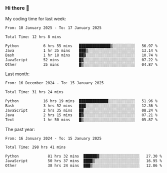 ### Hi there 👋

My coding time for last week:

<!--START_SECTION:week-->

```txt
From: 10 January 2025 - To: 17 January 2025

Total Time: 12 hrs 8 mins

Python           6 hrs 55 mins   ██████████████▒░░░░░░░░░░   56.97 %
Java             1 hr 35 mins    ███▒░░░░░░░░░░░░░░░░░░░░░   13.14 %
Bash             1 hr 18 mins    ██▓░░░░░░░░░░░░░░░░░░░░░░   10.74 %
JavaScript       52 mins         █▓░░░░░░░░░░░░░░░░░░░░░░░   07.22 %
Other            35 mins         █▒░░░░░░░░░░░░░░░░░░░░░░░   04.87 %
```

<!--END_SECTION:week-->

Last month:

<!--START_SECTION:month-->

```txt
From: 16 December 2024 - To: 15 January 2025

Total Time: 31 hrs 24 mins

Python           16 hrs 19 mins  █████████████░░░░░░░░░░░░   51.96 %
Bash             3 hrs 52 mins   ███░░░░░░░░░░░░░░░░░░░░░░   12.36 %
JavaScript       2 hrs 35 mins   ██░░░░░░░░░░░░░░░░░░░░░░░   08.24 %
Java             2 hrs 15 mins   █▓░░░░░░░░░░░░░░░░░░░░░░░   07.21 %
Text             1 hr 50 mins    █▒░░░░░░░░░░░░░░░░░░░░░░░   05.87 %
```

<!--END_SECTION:month-->

The past year:

<!--START_SECTION:year-->

```txt
From: 16 January 2024 - To: 15 January 2025

Total Time: 298 hrs 41 mins

Python             81 hrs 32 mins  ██████▓░░░░░░░░░░░░░░░░░░   27.30 %
JavaScript         50 hrs 37 mins  ████▒░░░░░░░░░░░░░░░░░░░░   16.95 %
Other              38 hrs 24 mins  ███▒░░░░░░░░░░░░░░░░░░░░░   12.86 %
```

<!--END_SECTION:year-->
